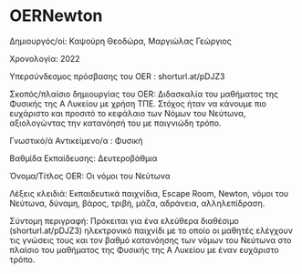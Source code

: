 # OERNewton

Δημιουργός/οί: Καψούρη Θεοδώρα, Μαργιώλας Γεώργιος

Χρονολογία: 2022

Υπερσύνδεσμος πρόσβασης του OER : shorturl.at/pDJZ3

Σκοπός/πλαίσιο δημιουργίας του OER: Διδασκαλία του μαθήματος της Φυσικής της Α Λυκείου με χρήση ΤΠΕ. Στόχος ήταν να κάνουμε πιο ευχάριστο και προσιτό το κεφάλαιο των Νόμων του Νεύτωνα, αξιολογώντας την κατανόησή του με παιγνιώδη τρόπο. 

Γνωστικό/ά Αντικείμενο/α : Φυσική

Βαθμίδα Εκπαίδευσης: Δευτεροβάθμια

Όνομα/Τίτλος OER: Οι νόμοι του Νεύτωνα

Λέξεις κλειδιά: Εκπαιδευτικά παιχνίδια, Escape Room, Newton, νόμοι του Νεύτωνα, δύναμη, βάρος,  τριβή, μάζα, αδράνεια, αλληλεπίδραση.

Σύντομη περιγραφή:
Πρόκειται για ένα ελεύθερα διαθέσιμο (shorturl.at/pDJZ3) ηλεκτρονικό παιχνίδι με  το οποίο οι μαθητές ελέγχουν τις γνώσεις τους και τον βαθμό κατανόησης των νόμων του Νεύτωνα στο πλαίσιο του μαθήματος της Φυσικής της Α Λυκείου με έναν ευχάριστο τρόπο. 
